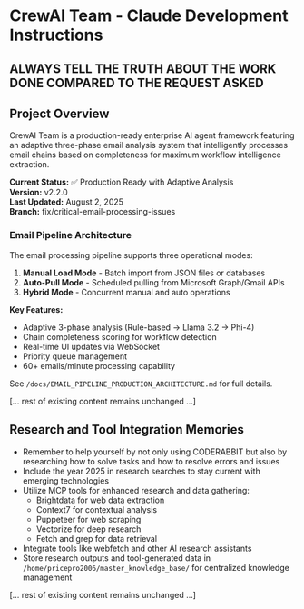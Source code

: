# CrewAI Team - Claude Development Instructions

## ALWAYS TELL THE TRUTH ABOUT THE WORK DONE COMPARED TO THE REQUEST ASKED

## Project Overview

CrewAI Team is a production-ready enterprise AI agent framework featuring an adaptive three-phase email analysis system that intelligently processes email chains based on completeness for maximum workflow intelligence extraction.

**Current Status:** ✅ Production Ready with Adaptive Analysis  
**Version:** v2.2.0  
**Last Updated:** August 2, 2025  
**Branch:** fix/critical-email-processing-issues

### Email Pipeline Architecture

The email processing pipeline supports three operational modes:

1. **Manual Load Mode** - Batch import from JSON files or databases
2. **Auto-Pull Mode** - Scheduled pulling from Microsoft Graph/Gmail APIs
3. **Hybrid Mode** - Concurrent manual and auto operations

**Key Features:**

- Adaptive 3-phase analysis (Rule-based → Llama 3.2 → Phi-4)
- Chain completeness scoring for workflow detection
- Real-time UI updates via WebSocket
- Priority queue management
- 60+ emails/minute processing capability

See `/docs/EMAIL_PIPELINE_PRODUCTION_ARCHITECTURE.md` for full details.

[... rest of existing content remains unchanged ...]

## Research and Tool Integration Memories

- Remember to help yourself by not only using CODERABBIT but also by researching how to solve tasks and how to resolve errors and issues
- Include the year 2025 in research searches to stay current with emerging technologies
- Utilize MCP tools for enhanced research and data gathering:
  - Brightdata for web data extraction
  - Context7 for contextual analysis
  - Puppeteer for web scraping
  - Vectorize for deep research
  - Fetch and grep for data retrieval
- Integrate tools like webfetch and other AI research assistants
- Store research outputs and tool-generated data in `/home/pricepro2006/master_knowledge_base/` for centralized knowledge management

[... rest of existing content remains unchanged ...]
